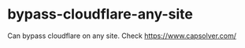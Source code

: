 # bypass-cloudflare-any-site
Can bypass cloudflare on any site. Check https://www.capsolver.com/ 











                                                                                                                                                                                   